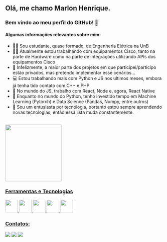 ## Olá, me chamo Marlon Henrique.
### Bem vindo ao meu perfil do GitHub! 👋

<!-- ![Snake animation](https://github.com/MarlonHenrique7/MarlonHenrique7/blob/output/github-contribution-grid-snake.svg) -->

#### Algumas informações relevantes sobre mim:

- 👨‍🎓  Sou estudante, quase formado, de Engenheria Elétrica na UnB
- 👨‍💼  Atualmente estou trabalhando com equipamentos Cisco, tanto na parte de Hardware como na parte de integrações utilizando APIs dos equipamentos Cisco
- 🤔  Infelizmente, a maior parte dos projetos em que participei/participo estão privados, mas pretendo implementar esse cenários...
- 💻  Estou trabalhando mais com Python e JS nos ultimos meses, embora já tenha tido contato com C++ e PHP
- 💬  No mundo do JS, trabalho com React, Node e, agora, React Native
- 💬  Enquanto no mundo do Python, tenho investido tempo em Machine Learning (Pytorch) e Data Science (Pandas, Numpy, entre outros)
- 📍  Sou um entusiasta por tecnologia, portanto estou sempre aprendendo novas tecnologias, então essa lista muda constantemente.

<br/>

<div>
<a href="https://github.com/MarlonHenrique7">
<img height="180em" src="https://github-readme-stats.vercel.app/api/top-langs/?username=MarlonHenrique7&layout=compact&langs_count=7&theme=dracula"/>
<!-- <img height="180em" src="https://github-readme-stats.vercel.app/api?username=MarlonHenrique7&show_icons=true&theme=dracula&include_all_commits=true&count_private=true"/> -->
</div>

### Ferramentas e Tecnologias

<img src="https://cdn.jsdelivr.net/gh/devicons/devicon/icons/javascript/javascript-original.svg" width="40" height="40"/> 
<img src="https://cdn.jsdelivr.net/gh/devicons/devicon/icons/nodejs/nodejs-original.svg" width="40" height="40"/> 
<img src="https://cdn.jsdelivr.net/gh/devicons/devicon/icons/react/react-original.svg" width="40" height="40"/>
<img src="https://cdn.jsdelivr.net/gh/devicons/devicon/icons/python/python-original.svg" width="40" height="40"/> 
<img src="https://cdn.jsdelivr.net/gh/devicons/devicon/icons/pytorch/pytorch-original.svg" width="40" height="40"/> 
  
### Contatos:

<div>
<a href="https://instagram.com/marlonhenrique7" target="_blank"><img src="https://img.shields.io/badge/-Instagram-%23E4405F?style=for-the-badge&logo=instagram&logoColor=white" target="_blank"></a>
<a href = "mailto:marlonhenrique777@gmail.com"><img src="https://img.shields.io/badge/Gmail-D14836?style=for-the-badge&logo=gmail&logoColor=white" target="_blank"></a>
<a href="https://www.linkedin.com/in/marlon-henrique-36a488149" target="_blank"><img src="https://img.shields.io/badge/-LinkedIn-%230077B5?style=for-the-badge&logo=linkedin&logoColor=white" target="_blank"></a>   
</div>





  
  


  

